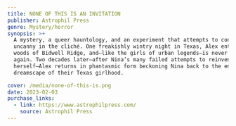 ```yaml
---
title: NONE OF THIS IS AN INVITATION
publisher: Astrophil Press
genre: Mystery/horror
synopsis: >+
  A mystery, a queer hauntology, and an experiment that attempts to conjure the
  uncanny in the cliché. One freakishly wintry night in Texas, Alex enters the
  woods of Bidwell Ridge, and–like the girls of urban legends–is never seen
  again. Two decades later–after Nina’s many failed attempts to reinvent
  herself–Alex returns in phantasmic form beckoning Nina back to the enigmatic
  dreamscape of their Texas girlhood. 

cover: /media/none-of-this-is.png
date: 2023-02-03
purchase_links:
  - link: https://www.astrophilpress.com/
    source: Astrophil Press
---
```

